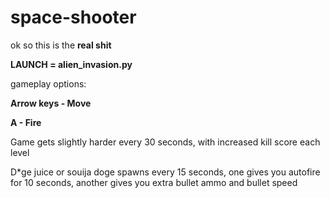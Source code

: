 # space-shooter
ok so this is the **real shit**

**LAUNCH = alien_invasion.py**

gameplay options:

**Arrow keys - Move**

**A - Fire**

Game gets slightly harder every 30 seconds, with increased kill score each level


D*ge juice or souija doge spawns every 15 seconds, one gives you autofire for 10 seconds, another gives you extra bullet ammo and bullet speed

